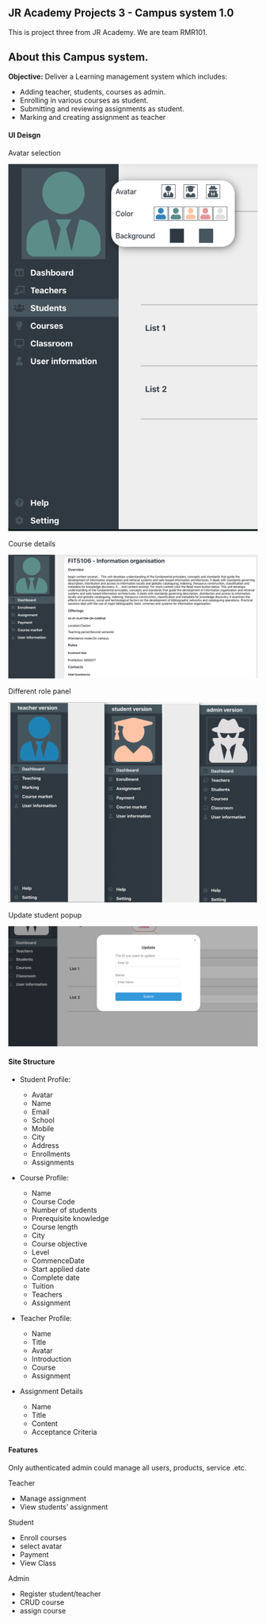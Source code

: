 ## JR Academy Projects 3 - Campus system 1.0 

This is project three from JR Academy. We are team RMR101.

## About this Campus system.

**Objective:** Deliver a Learning management system which includes:
- Adding teacher, students, courses as admin.
- Enrolling in various courses as student.
- Submitting and reviewing assignments as student.
- Marking and creating assignment as teacher

#### UI Deisgn 

Avatar selection

![find](readme_img/avatar-selection.png)

Course details

![find](readme_img/course-detail.png)

Different role panel

![find](readme_img/role-panel.png)

Update student popup

![find](readme_img/update-popup.png)



#### Site Structure

- Student Profile:
	- Avatar
	- Name
	- Email
	- School
	- Mobile
	- City
	- Address
	- Enrollments
	- Assignments
  
- Course Profile:
	- Name
	- Course Code
	- Number of students
	- Prerequisite knowledge
	- Course length
	- City
	- Course objective
	- Level
	- CommenceDate
	- Start applied date
	- Complete date
	- Tuition
	- Teachers
	- Assignment
  
- Teacher Profile:
	- Name
	- Title
	- Avatar
	- Introduction
	- Course
	- Assignment
  
- Assignment Details
	- Name
	- Title
	- Content
	- Acceptance Criteria

#### Features

Only authenticated admin could manage all users, products, service .etc.

Teacher
- Manage assignment
- View students’ assignment

Student
- Enroll courses
- select avatar
- Payment
- View Class

Admin
- Register student/teacher
- CRUD course
- assign course